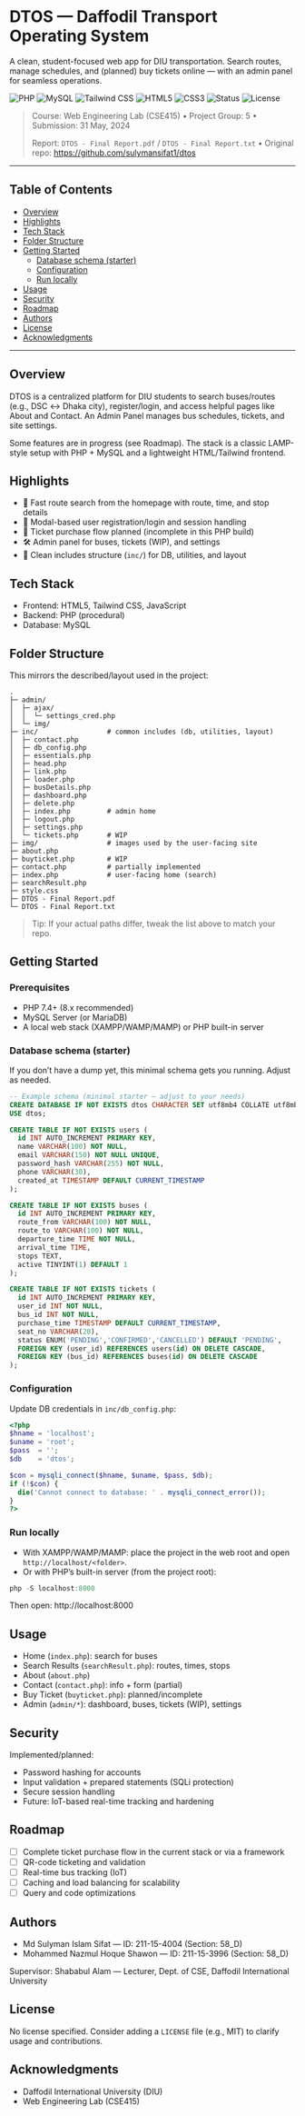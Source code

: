 # DTOS — Daffodil Transport Operating System

A clean, student-focused web app for DIU transportation. Search routes, manage schedules, and (planned) buy tickets online — with an admin panel for seamless operations.

<p align="left">
  <img alt="PHP" src="https://img.shields.io/badge/PHP-7.4%2B-777BB4?logo=php&logoColor=white" />
  <img alt="MySQL" src="https://img.shields.io/badge/MySQL-8.x-4479A1?logo=mysql&logoColor=white" />
  <img alt="Tailwind CSS" src="https://img.shields.io/badge/TailwindCSS-3.x-38B2AC?logo=tailwindcss&logoColor=white" />
  <img alt="HTML5" src="https://img.shields.io/badge/HTML5-E34F26?logo=html5&logoColor=white" />
  <img alt="CSS3" src="https://img.shields.io/badge/CSS3-1572B6?logo=css3&logoColor=white" />
  <img alt="Status" src="https://img.shields.io/badge/status-student%20project-blue" />
  <img alt="License" src="https://img.shields.io/badge/license-TBD-lightgrey" />
</p>

> Course: Web Engineering Lab (CSE415) • Project Group: 5 • Submission: 31 May, 2024
>
> Report: `DTOS - Final Report.pdf` / `DTOS - Final Report.txt` • Original repo: https://github.com/sulymansifat1/dtos

---

## Table of Contents
- [Overview](#overview)
- [Highlights](#highlights)
- [Tech Stack](#tech-stack)
- [Folder Structure](#folder-structure)
- [Getting Started](#getting-started)
  - [Database schema (starter)](#database-schema-starter)
  - [Configuration](#configuration)
  - [Run locally](#run-locally)
- [Usage](#usage)
- [Security](#security)
- [Roadmap](#roadmap)
- [Authors](#authors)
- [License](#license)
- [Acknowledgments](#acknowledgments)

---

## Overview
DTOS is a centralized platform for DIU students to search buses/routes (e.g., DSC ↔ Dhaka city), register/login, and access helpful pages like About and Contact. An Admin Panel manages bus schedules, tickets, and site settings.

Some features are in progress (see Roadmap). The stack is a classic LAMP-style setup with PHP + MySQL and a lightweight HTML/Tailwind frontend.

## Highlights
- 🔎 Fast route search from the homepage with route, time, and stop details
- 🔐 Modal-based user registration/login and session handling
- 🎫 Ticket purchase flow planned (incomplete in this PHP build)
- 🛠️ Admin panel for buses, tickets (WIP), and settings
- 🧩 Clean includes structure (`inc/`) for DB, utilities, and layout

## Tech Stack
- Frontend: HTML5, Tailwind CSS, JavaScript
- Backend: PHP (procedural)
- Database: MySQL

## Folder Structure
This mirrors the described/layout used in the project:

```
.
├─ admin/
│  ├─ ajax/
│  │  └─ settings_cred.php
│  └─ img/
├─ inc/                 # common includes (db, utilities, layout)
│  ├─ contact.php
│  ├─ db_config.php
│  ├─ essentials.php
│  ├─ head.php
│  ├─ link.php
│  ├─ loader.php
│  ├─ busDetails.php
│  ├─ dashboard.php
│  ├─ delete.php
│  ├─ index.php         # admin home
│  ├─ logout.php
│  ├─ settings.php
│  └─ tickets.php       # WIP
├─ img/                 # images used by the user-facing site
├─ about.php
├─ buyticket.php        # WIP
├─ contact.php          # partially implemented
├─ index.php            # user-facing home (search)
├─ searchResult.php
├─ style.css
├─ DTOS - Final Report.pdf
└─ DTOS - Final Report.txt
```

> Tip: If your actual paths differ, tweak the list above to match your repo.

## Getting Started
### Prerequisites
- PHP 7.4+ (8.x recommended)
- MySQL Server (or MariaDB)
- A local web stack (XAMPP/WAMP/MAMP) or PHP built-in server

### Database schema (starter)
If you don’t have a dump yet, this minimal schema gets you running. Adjust as needed.

```sql
-- Example schema (minimal starter — adjust to your needs)
CREATE DATABASE IF NOT EXISTS dtos CHARACTER SET utf8mb4 COLLATE utf8mb4_unicode_ci;
USE dtos;

CREATE TABLE IF NOT EXISTS users (
  id INT AUTO_INCREMENT PRIMARY KEY,
  name VARCHAR(100) NOT NULL,
  email VARCHAR(150) NOT NULL UNIQUE,
  password_hash VARCHAR(255) NOT NULL,
  phone VARCHAR(30),
  created_at TIMESTAMP DEFAULT CURRENT_TIMESTAMP
);

CREATE TABLE IF NOT EXISTS buses (
  id INT AUTO_INCREMENT PRIMARY KEY,
  route_from VARCHAR(100) NOT NULL,
  route_to VARCHAR(100) NOT NULL,
  departure_time TIME NOT NULL,
  arrival_time TIME,
  stops TEXT,
  active TINYINT(1) DEFAULT 1
);

CREATE TABLE IF NOT EXISTS tickets (
  id INT AUTO_INCREMENT PRIMARY KEY,
  user_id INT NOT NULL,
  bus_id INT NOT NULL,
  purchase_time TIMESTAMP DEFAULT CURRENT_TIMESTAMP,
  seat_no VARCHAR(20),
  status ENUM('PENDING','CONFIRMED','CANCELLED') DEFAULT 'PENDING',
  FOREIGN KEY (user_id) REFERENCES users(id) ON DELETE CASCADE,
  FOREIGN KEY (bus_id) REFERENCES buses(id) ON DELETE CASCADE
);
```

### Configuration
Update DB credentials in `inc/db_config.php`:

```php
<?php
$hname = 'localhost';
$uname = 'root';
$pass  = '';
$db    = 'dtos';

$con = mysqli_connect($hname, $uname, $pass, $db);
if (!$con) {
  die('Cannot connect to database: ' . mysqli_connect_error());
}
?>
```

### Run locally
- With XAMPP/WAMP/MAMP: place the project in the web root and open `http://localhost/<folder>`.
- Or with PHP’s built-in server (from the project root):

```powershell
php -S localhost:8000
```

Then open: http://localhost:8000

## Usage
- Home (`index.php`): search for buses
- Search Results (`searchResult.php`): routes, times, stops
- About (`about.php`)
- Contact (`contact.php`): info + form (partial)
- Buy Ticket (`buyticket.php`): planned/incomplete
- Admin (`admin/*`): dashboard, buses, tickets (WIP), settings

## Security
Implemented/planned:
- Password hashing for accounts
- Input validation + prepared statements (SQLi protection)
- Secure session handling
- Future: IoT-based real-time tracking and hardening

## Roadmap
- [ ] Complete ticket purchase flow in the current stack or via a framework
- [ ] QR-code ticketing and validation
- [ ] Real-time bus tracking (IoT)
- [ ] Caching and load balancing for scalability
- [ ] Query and code optimizations

## Authors
- Md Sulyman Islam Sifat — ID: 211-15-4004 (Section: 58_D)
- Mohammed Nazmul Hoque Shawon — ID: 211-15-3996 (Section: 58_D)

Supervisor: Shababul Alam — Lecturer, Dept. of CSE, Daffodil International University

## License
No license specified. Consider adding a `LICENSE` file (e.g., MIT) to clarify usage and contributions.

## Acknowledgments
- Daffodil International University (DIU)
- Web Engineering Lab (CSE415)
